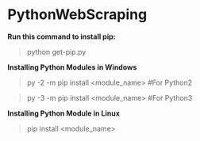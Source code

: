 # PythonWebScraping

**Run this command to install pip:**

> python get-pip.py

**Installing Python Modules in Windows**

>	py -2 -m pip install <module_name> #For Python2

>	py -3 -m pip install <module_name> #For Python3

**Installing Python Module in Linux**
	
 > pip install <module_name>
